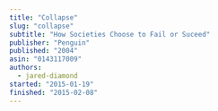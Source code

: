 ```yaml
---
title: "Collapse"
slug: "collapse"
subtitle: "How Societies Choose to Fail or Suceed"
publisher: "Penguin"
published: "2004"
asin: "0143117009"
authors:
  - jared-diamond
started: "2015-01-19"
finished: "2015-02-08"
---
```

